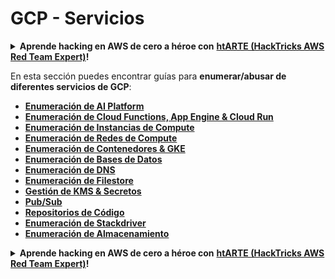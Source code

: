 # GCP - Servicios

<details>

<summary><strong>Aprende hacking en AWS de cero a héroe con</strong> <a href="https://training.hacktricks.xyz/courses/arte"><strong>htARTE (HackTricks AWS Red Team Expert)</strong></a><strong>!</strong></summary>

Otras formas de apoyar a HackTricks:

* Si quieres ver tu **empresa anunciada en HackTricks** o **descargar HackTricks en PDF** revisa los [**PLANES DE SUSCRIPCIÓN**](https://github.com/sponsors/carlospolop)!
* Consigue el [**merchandising oficial de PEASS & HackTricks**](https://peass.creator-spring.com)
* Descubre [**La Familia PEASS**](https://opensea.io/collection/the-peass-family), nuestra colección de [**NFTs**](https://opensea.io/collection/the-peass-family) exclusivos
* **Únete al** 💬 [**grupo de Discord**](https://discord.gg/hRep4RUj7f) o al [**grupo de telegram**](https://t.me/peass) o **sígueme** en **Twitter** 🐦 [**@carlospolopm**](https://twitter.com/carlospolopm)**.**
* **Comparte tus trucos de hacking enviando PRs a los repositorios de github de** [**HackTricks**](https://github.com/carlospolop/hacktricks) y [**HackTricks Cloud**](https://github.com/carlospolop/hacktricks-cloud).

</details>

En esta sección puedes encontrar guías para **enumerar/abusar de diferentes servicios de GCP**:

* [**Enumeración de AI Platform**](gcp-ai-platform-enum.md)
* [**Enumeración de Cloud Functions, App Engine & Cloud Run**](../../gcp-pentesting/gcp-services/gcp-cloud-functions-enum.md)
* [**Enumeración de Instancias de Compute**](../../gcp-pentesting/gcp-services/gcp-compute-instances-enum/)
* [**Enumeración de Redes de Compute**](broken-reference)
* [**Enumeración de Contenedores & GKE**](gcp-containers-gke-and-composer-enum.md)
* [**Enumeración de Bases de Datos**](gcp-databases-enum/)
* [**Enumeración de DNS**](gcp-dns-enum.md)
* [**Enumeración de Filestore**](gcp-filestore-enum.md)
* [**Gestión de KMS & Secretos**](gcp-kms-and-secrets-management-enum.md)
* [**Pub/Sub**](gcp-pub-sub.md)
* [**Repositorios de Código**](gcp-source-repositories-enum.md)
* [**Enumeración de Stackdriver**](gcp-stackdriver-enum.md)
* [**Enumeración de Almacenamiento**](gcp-storage-enum.md)

<details>

<summary><strong>Aprende hacking en AWS de cero a héroe con</strong> <a href="https://training.hacktricks.xyz/courses/arte"><strong>htARTE (HackTricks AWS Red Team Expert)</strong></a><strong>!</strong></summary>

Otras formas de apoyar a HackTricks:

* Si quieres ver tu **empresa anunciada en HackTricks** o **descargar HackTricks en PDF** revisa los [**PLANES DE SUSCRIPCIÓN**](https://github.com/sponsors/carlospolop)!
* Consigue el [**merchandising oficial de PEASS & HackTricks**](https://peass.creator-spring.com)
* Descubre [**La Familia PEASS**](https://opensea.io/collection/the-peass-family), nuestra colección de [**NFTs**](https://opensea.io/collection/the-peass-family) exclusivos
* **Únete al** 💬 [**grupo de Discord**](https://discord.gg/hRep4RUj7f) o al [**grupo de telegram**](https://t.me/peass) o **sígueme** en **Twitter** 🐦 [**@carlospolopm**](https://twitter.com/carlospolopm)**.**
* **Comparte tus trucos de hacking enviando PRs a los repositorios de github de** [**HackTricks**](https://github.com/carlospolop/hacktricks) y [**HackTricks Cloud**](https://github.com/carlospolop/hacktricks-cloud).

</details>
